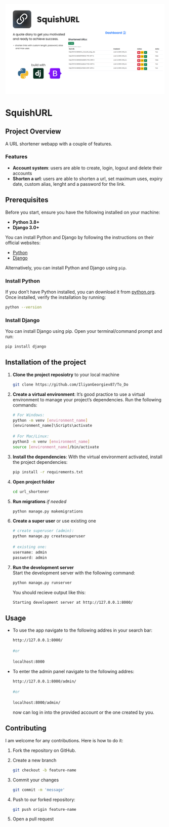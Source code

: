 ![Banner](banner.png)
# SquishURL

## Project Overview
A URL shortener webapp with a couple of features.

### Features
 - **Account system**: users are able to create, login, logout and delete their accounts
 - **Shorten a url**: users are able to shorten a url, set maximum uses, expiry date, custom alias, lenght and a password for the link.

## Prerequisites
Before you start, ensure you have the following installed on your machine:

- **Python 3.8+**
- **Django 3.0+**

You can install Python and Django by following the instructions on their official websites:
- [Python](https://www.python.org/downloads/)
- [Django](https://www.djangoproject.com/)

Alternatively, you can install Python and Django using `pip`.

### Install Python
If you don’t have Python installed, you can download it from [python.org](https://www.python.org/downloads/). Once installed, verify the installation by running:

```bash
python --version
```

### Install Django

You can install Django using pip. Open your terminal/command prompt and run:

```bash
pip install django
```

## Installation of the project
1. **Clone the project reposiotry** to your local machine  
  
    ```bash
    git clone https://github.com/IliyanGeorgiev87/To_Do
    ```
2. **Create a virtual environment**: It’s good practice to use a virtual environment to manage your project’s dependencies. Run the following commands:
  
    ```bash
    # For Windows:
    python -m venv [environment_name]
    [environment_name]\Scripts\activate

    # For Mac/Linux:
    python3 -m venv [environment_name]
    source [environment_name]/bin/activate
    ```
3. **Install the dependencies**: With the virtual environment activated, install the project dependencies:
    ```bash
    pip install -r requirements.txt
    ```
4. **Open project folder**

    ```bash
    cd url_shortener
    ```
5. **Run migrations** *if needed*
    ```bash
    python manage.py makemigrations
    ```
6. **Create a super user** or use existing one
    ```bash
    # create superuser (admin):
    python manage.py createsuperuser

    # existing one:
    username: admin
    password: admin
    ```
8. **Run the development server**  
Start the development server with the following command:
  
    ```bash
    python manage.py runserver
    ```
      
    You should recieve output like this:
    ```bash
    Starting development server at http://127.0.0.1:8000/
    ```
## Usage
  - To use the app navigate to the following addres in your search bar:
    
    ```bash
    http://127.0.0.1:8000/

    #or

    localhost:8000
    ```
  - To enter the admin panel navigate to the following addres:
    
    ```bash
    http://127.0.0.1:8000/admin/

    #or

    localhost:8000/admin/
    ```
    now can log in into the provided account or the one created by you.

## Contributing
I am welcome for any contributions. Here is how to do it:  
  
1. Fork the repository on GitHub.
2. Create a new branch
    ```bash
    git checkout -b feature-name
    ```
3. Commit your changes
    ```bash
    git commit -m 'message'
    ```
4. Push to our forked repository:
    
    ```bash
    git push origin feature-name
    ```
5. Open a pull request
